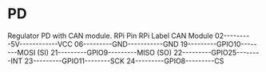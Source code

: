 # PD

Regulator PD with CAN module.
RPi Pin    RPi Label     CAN Module
02---------5V------------VCC
06---------GND-----------GND
19---------GPIO10--------MOSI (SI)
21---------GPIO9---------MISO (SO)
22---------GPIO25--------INT
23---------GPIO11--------SCK
24---------GPIO8---------CS

